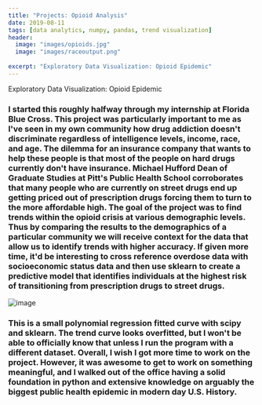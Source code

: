 ```yaml
---
title: "Projects: Opioid Analysis"
date: 2019-08-11
tags: [data analytics, numpy, pandas, trend visualization]
header:
  image: "images/opioids.jpg"
  image: "images/raceoutput.png"
  
excerpt: "Exploratory Data Visualization: Opioid Epidemic"
---
```

Exploratory Data Visualization: Opioid Epidemic

### I started this roughly halfway through my internship at Florida Blue Cross. This project was particularly important to me as I've seen in my own community how drug addiction doesn't discriminate regardless of intelligence levels, income, race, and age. The dilemma for an insurance company that wants to help these people is that most of the people on hard drugs currently don't have insurance. Michael Hufford Dean of Graduate Studies at Pitt's Public Health School corroborates that many people who are currently on street drugs end up getting priced out of prescription drugs forcing them to turn to the more affordable high. The goal of the project was to find trends within the opioid crisis at various demographic levels. Thus by comparing the results to the demographics of a particular community we will receive context for the data that allow us to identify trends with higher accuracy. If given more time, it'd be interesting to cross reference overdose data with socioeconomic status data and then use sklearn to create a predictive model that identifies individuals at the highest risk of transitioning from prescription drugs to street drugs.

![image](https://user-images.githubusercontent.com/37671464/62837895-f709f880-bc42-11e9-9af4-d00f1bbf9a18.png)


### This is a small polynomial regression fitted curve with scipy and sklearn. The trend curve looks overfitted, but I won't be able to officially know that unless I run the program with a different dataset. Overall, I wish I got more time to work on the project. However, it was awesome to get to work on something meaningful, and I walked out of the office having a solid foundation in python and extensive knowledge on arguably the biggest public health epidemic in modern day U.S. History.

